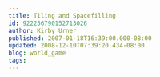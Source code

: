 ```yaml
---
title: Tiling and Spacefilling
id: 922256790152713026
author: Kirby Urner
published: 2007-01-18T16:39:00.000-08:00
updated: 2008-12-10T07:39:20.434-08:00
blog: world_game
tags: 
---
```


